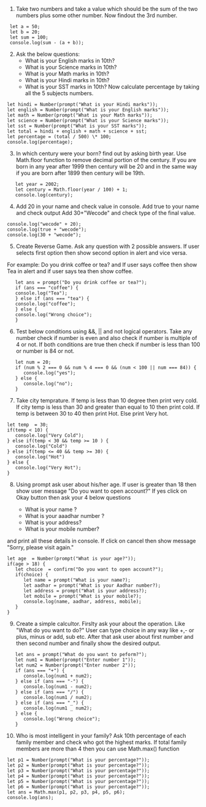 1. Take two numbers and take a value which should be the sum of the two numbers plus some other number. Now findout the 3rd number.

```
 let a = 50;
 let b = 20;
 let sum = 100;
 console.log(sum - (a + b));
```

2. Ask the below questions:
   - What is your English marks in 10th?
   - What is your Science marks in 10th?
   - What is your Math marks in 10th?
   - What is your Hindi marks in 10th?
   - What is your SST marks in 10th?
     Now calculate percentage by taking all the 5 subjects numbers.

```
let hindi = Number(prompt("What is your Hindi marks"));
let english = Number(prompt("What is your English marks"));
let math = Number(prompt("What is your Math marks"));
let science = Number(prompt("What is your Science marks"));
let sst = Number(prompt("What is your SST marks"));
let total = hindi + english + math + science + sst;
let percentage = (total / 500) \* 100;
console.log(percentage);
```

3. In which century were your born? find out by asking birth year. Use Math.floor function to remove decimal portion of the century. If you are born in any year after 1999 then century will be 20 and in the same way if you are born after 1899 then century will be 19th.

```
   let year = 2002;
   let century = Math.floor(year / 100) + 1;
   console.log(century);
```

4. Add 20 in your name and check value in console.
   Add true to your name and check output
   Add 30+"Wecode" and check type of the final value.

```
console.log("wecode" + 20);
console.log(true + "wecode");
console.log(30 + "wecode");
```

5. Create Reverse Game. Ask any question with 2 possible answers. If user selects first option then show second option in alert and vice versa.

For example: Do you drink coffee or tea? and If user says coffee then show Tea in alert and if user says tea then show coffee.

```
   let ans = prompt("Do you drink coffee or tea?");
   if (ans === "coffee") {
   console.log("Tea");
   } else if (ans === "tea") {
   console.log("coffee");
   } else {
   console.log("Wrong choice");
   }
```

6. Test below conditions using &&, || and not logical operators. Take any number check if number is even and also check if number is multiple of 4 or not. If both conditions are true then check if number is less than 100 or number is 84 or not.

```
   let num = 20;
   if (num % 2 === 0 && num % 4 === 0 && (num < 100 || num === 84)) {
      console.log("yes");
   } else {
      console.log("no");
   }
```

7. Take city temprature. If temp is less than 10 degree then print very cold. If city temp is less than 30 and greater than equal to 10 then print cold. If temp is between 30 to 40 then print Hot. Else print Very hot.

```
let temp  = 30;
if(temp < 10) {
   console.log("Very Cold");
} else if(temp < 30 && temp >= 10 ) {
   console.log("Cold")
} else if(temp <= 40 && temp >= 30) {
   console.log("Hot")
} else {
   console.log("Very Hot");
}
```

8. Using prompt ask user about his/her age. If user is greater than 18 then show user message "Do you want to open account?" If yes click on Okay button then ask your 4 below questions

   - What is your name ?
   - What is your aaadhar number ?
   - What is your address?
   - What is your mobile number?

and print all these details in console. If click on cancel then show message "Sorry, please visit again."

```
let age  = Number(prompt("What is your age?"));
if(age > 18) {
   let choice  = confirm("Do you want to open account?");
   if(choice) {
      let name = prompt("What is your name?);
      let aadhar = prompt("What is your Aadhar number?);
      let address = prompt("What is your address?);
      let mobile = prompt("What is your mobile?);
      console.log(name, aadhar, address, mobile);
   }
}
```

9. Create a simple calcultor. Firslty ask your about the operation. Like "What do you want to do?" User can type choice in any way like +,- or plus, minus or add, sub etc. After that ask user about first number and then second number and finally show the desired output.

```
   let ans = prompt("What do you want to peform?");
   let num1 = Number(prompt("Enter number 1"));
   let num2 = Number(prompt("Enter number 2"));
   if (ans === "+") {
      console.log(num1 + num2);
   } else if (ans === "-") {
      console.log(num1 - num2);
   } else if (ans === "/") {
      console.log(num1 / num2);
   } else if (ans === "_") {
      console.log(num1 _ num2);
   } else {
      console.log("Wrong choice");
   }
```

10. Who is most intelligent in your family? Ask 10th percentage of each family member and check who got the highest marks. If total family members are more than 4 then you can use Math.max() function

```
let p1 = Number(prompt("What is your percentage?"));
let p2 = Number(prompt("What is your percentage?"));
let p3 = Number(prompt("What is your percentage?"));
let p4 = Number(prompt("What is your percentage?"));
let p5 = Number(prompt("What is your percentage?"));
let p6 = Number(prompt("What is your percentage?"));
let ans = Math.max(p1, p2, p3, p4, p5, p6);
console.log(ans);
```
